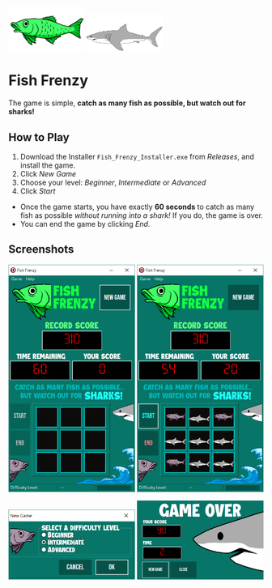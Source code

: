 <img src="Images/Green Fish.png" width="150"/>  <img src="Source/Shark.png" width="150"/> 

# Fish Frenzy
The game is simple, **catch as many fish as possible, but watch out for sharks!**
## How to Play
1. Download the Installer ```Fish_Frenzy_Installer.exe``` from *Releases*, and install the game. 
2. Click _New Game_
3. Choose your level: _Beginner_, _Intermediate_ or _Advanced_
4. Click _Start_
- Once the game starts, you have exactly **60 seconds** to catch as many fish as possible _without running into a shark!_ If you do, the game is over.
- You can end the game by clicking _End_.
   
## Screenshots

<img src="Screenshots/Home.png" width="250"/> <img src="Screenshots/In Play.PNG" width="250"/> 

<img src="Screenshots/New Game.PNG" width="250"/> <img src="Screenshots/Game Over.PNG" width="250"/>
